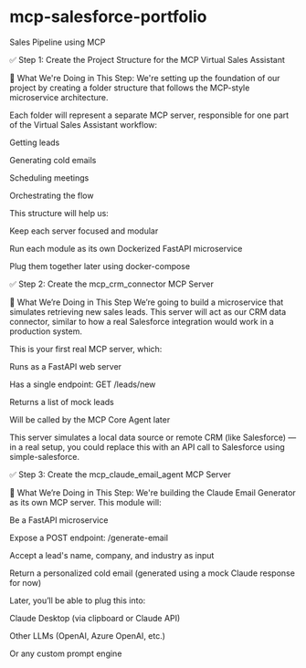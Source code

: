 # mcp-salesforce-portfolio
Sales Pipeline using MCP 


✅ Step 1: Create the Project Structure for the MCP Virtual Sales Assistant

🎯 What We're Doing in This Step:
We're setting up the foundation of our project by creating a folder structure that follows the MCP-style microservice architecture.

Each folder will represent a separate MCP server, responsible for one part of the Virtual Sales Assistant workflow:

Getting leads

Generating cold emails

Scheduling meetings

Orchestrating the flow

This structure will help us:

Keep each server focused and modular

Run each module as its own Dockerized FastAPI microservice

Plug them together later using docker-compose


✅ Step 2: Create the mcp_crm_connector MCP Server

🎯 What We’re Doing in This Step
We’re going to build a microservice that simulates retrieving new sales leads. This server will act as our CRM data connector, similar to how a real Salesforce integration would work in a production system.

This is your first real MCP server, which:

Runs as a FastAPI web server

Has a single endpoint: GET /leads/new

Returns a list of mock leads

Will be called by the MCP Core Agent later

This server simulates a local data source or remote CRM (like Salesforce) — in a real setup, you could replace this with an API call to Salesforce using simple-salesforce.


✅ Step 3: Create the mcp_claude_email_agent MCP Server

🎯 What We’re Doing in This Step:
We're building the Claude Email Generator as its own MCP server.
This module will:

Be a FastAPI microservice

Expose a POST endpoint: /generate-email

Accept a lead's name, company, and industry as input

Return a personalized cold email (generated using a mock Claude response for now)

Later, you’ll be able to plug this into:

Claude Desktop (via clipboard or Claude API)

Other LLMs (OpenAI, Azure OpenAI, etc.)

Or any custom prompt engine


